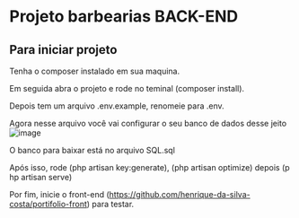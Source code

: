 # Projeto barbearias BACK-END

## Para iniciar projeto

Tenha o composer instalado em sua maquina.

Em seguida abra o projeto e rode no teminal (composer install).

Depois tem um arquivo .env.example, renomeie para .env.

Agora nesse arquivo você vai configurar o seu banco de dados desse jeito ![image](https://github.com/user-attachments/assets/c7df2030-0cdd-485e-9772-38a8220b21e8)

O banco para baixar está no arquivo SQL.sql

Após isso, rode (php artisan key:generate), (php artisan optimize) depois (php artisan serve)

Por fim, inicie o front-end (https://github.com/henrique-da-silva-costa/portifolio-front) para testar.



